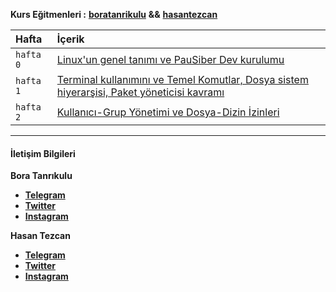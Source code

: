 **Kurs Eğitmenleri :** [**boratanrikulu**](https://github.com/boratanrikulu) **&&** [**hasantezcan**](https://github.com/hasantezcan)

| Hafta | İçerik    |
| :------------- | :------------- |
| `hafta 0`      | [Linux'un genel tanımı ve PauSiber Dev kurulumu](hafta0/hafta0.md) |
| `hafta 1` | [Terminal kullanımını ve Temel Komutlar, Dosya sistem hiyerarşisi, Paket yöneticisi kavramı](hafta1/hafta1.md)|
| `hafta 2` | [Kullanıcı-Grup Yönetimi ve Dosya-Dizin İzinleri](hafta2/hafta2.md)|

---

#### İletişim Bilgileri

**Bora Tanrıkulu**

- [**Telegram**](https://t.me/boratanrikulu/)
- [**Twitter**](https://twitter.com/boratanrikulu_/)
- [**Instagram**](https://www.instagram.com/boratanrikulu/)

**Hasan Tezcan**

- [**Telegram**](https://t.me/hasantezcan/)
- [**Twitter**](https://twitter.com/hasantezcann/)
- [**Instagram**](https://www.instagram.com/hasantezcn/)
